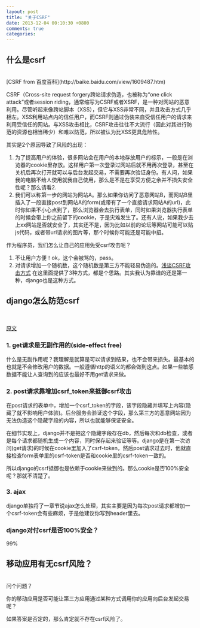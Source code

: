 ```yaml
---
layout: post
title: "关于CSRF"
date: 2013-12-04 00:10:30 +0800
comments: true
categories: 
---
```


## 什么是csrf
<br/>
[CSRF from 百度百科](http://baike.baidu.com/view/1609487.htm)

CSRF（Cross-site request forgery跨站请求伪造，也被称为“one click attack”或者session riding，通常缩写为CSRF或者XSRF，是一种对网站的恶意利用。尽管听起来像跨站脚本（XSS），但它与XSS非常不同，并且攻击方式几乎相左。XSS利用站点内的信任用户，而CSRF则通过伪装来自受信任用户的请求来利用受信任的网站。与XSS攻击相比，CSRF攻击往往不大流行（因此对其进行防范的资源也相当稀少）和难以防范，所以被认为比XSS更具危险性。

其实是2个原因导致了风险的出现：

1. 为了提高用户的体验，很多网站会在用户的本地存放用户的标示，一般是在浏览器的cookie里存放。这样用户第一次登录过网站后就不用再次登录，甚至在关机后再次打开就可以与后台发起交易，不需要再次验证身份。有人问，如果我的电脑不给人使用就我自己使用，那么是不是在享受方便之余并不损失安全性呢？那么请看2.
2. 我们可以称第一步的网站为网站A。那么如果你访问了恶意网站B，而网站B里插入了一段直接post到网站A的form(或带有了一个直接请求网站A的url)，此时你如果不小心点到了，那么浏览器会去执行表单，同时如果浏览器执行表单的时候会带上你之前留下的cookie，于是灾难发生了。还有人说，如果我少去上xx网站是否就安全了，其实还不是，因为比如以前的论坛等网站可能可以贴js代码，或者带url请求的图片等，那个时候你可能还是可能中招。

作为程序员，我们怎么让自己的应用免受csrf攻击呢？

1. 不让用户方便！ok，这个会被骂的，pass。
2. 对请求增加一个随机数，这个随机数是第三方不能轻易伪造的。[浅谈CSRF攻击方式](http://www.cnblogs.com/hyddd/archive/2009/04/09/1432744.html) 在这里面提供了3种方式，都是个思路。其实我认为靠谱的还是第一种，django也是这种方式。


## django怎么防范csrf
<br/>

[原文](https://docs.djangoproject.com/en/dev/ref/contrib/csrf)

### 1. get请求是无副作用的(side-effect free)

什么是无副作用呢？我理解是就算是可以请求到结果，也不会带来损失。最基本的也就是不会修改用户的数据。一般遵循http的语义的都会做到这点。如果一些敏感数据不能让人查询到的应该也最好不用get请求来做。

### 2. post请求靠增加csrf_token来抵御csrf攻击

在post请求的表单中，增加一个csrf_token的字段，该字段隐藏并填写上内容(隐藏了就不影响用户体验)。后台服务会验证这个字段，那么第三方的恶意网站因为无法伪造这个隐藏字段的内容，所以也就能够保证安全。

在细节实现上，django并不是把这个隐藏字段存在db，然后每次和db检查，或者是每个请求都随机生成一个内容，同时保存起来验证等等。django是在第一次访问(get请求)的时候在cookie里加入了csrf-token，然后post请求过去时，他就直接检查form表单里的csrf-token是否和cookie里的csrf-token一致的。

所以django的csrf抵御也是依赖于cookie来做到的。那么cookie是否100%安全呢？那就不清楚了。

### 3. ajax

django单独将了一章节说ajax怎么处理，其实主要是因为每次post请求都增加一个csrf-token会有些麻烦，于是他建议你写到header里去。

### django对付csrf是否100%安全？

99%


## 移动应用有无csrf风险？
<br/>
问个问题？

你的移动应用是否可能让第三方应用通过某种方式调用你的应用向后台发起交易呢？

如果答案是否定的，那么肯定就不存在csrf风险了。

